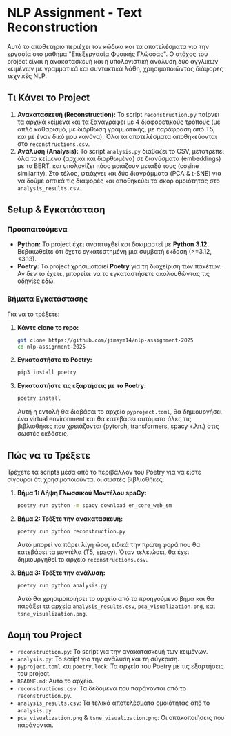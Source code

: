 # NLP Assignment - Text Reconstruction

Αυτό το αποθετήριο περιέχει τον κώδικα και τα αποτελέσματα για την εργασία στο μάθημα "Επεξεργασία Φυσικής Γλώσσας". Ο στόχος του project είναι η ανακατασκευή και η υπολογιστική ανάλυση δύο αγγλικών κειμένων με γραμματικά και συντακτικά λάθη, χρησιμοποιώντας διάφορες τεχνικές NLP.

## Τι Κάνει το Project

1.  **Ανακατασκευή (Reconstruction):** Το script `reconstruction.py` παίρνει τα αρχικά κείμενα και τα ξαναγράφει με 4 διαφορετικούς τρόπους (με απλό καθαρισμό, με διόρθωση γραμματικής, με παράφραση από Τ5, και με έναν δικό μου κανόνα). Όλα τα αποτελέσματα αποθηκεύονται στο `reconstructions.csv`.
2.  **Ανάλυση (Analysis):** Το script `analysis.py` διαβάζει το CSV, μετατρέπει όλα τα κείμενα (αρχικά και διορθωμένα) σε διανύσματα (embeddings) με το BERT, και υπολογίζει πόσο μοιάζουν μεταξύ τους (cosine similarity). Στο τέλος, φτιάχνει και δύο διαγράμματα (PCA & t-SNE) για να δούμε οπτικά τις διαφορές και αποθηκεύει τα σκορ ομοιότητας στο `analysis_results.csv`.

## Setup & Εγκατάσταση

### Προαπαιτούμενα

- **Python:** Το project έχει αναπτυχθεί και δοκιμαστεί με **Python 3.12**. Βεβαιωθείτε ότι έχετε εγκατεστημένη μια συμβατή έκδοση (>=3.12, <3.13).
- **Poetry:** Το project χρησιμοποιεί **Poetry** για τη διαχείριση των πακέτων. Αν δεν το έχετε, μπορείτε να το εγκαταστήσετε ακολουθώντας τις οδηγίες [εδώ](https://python-poetry.org/docs/).

### Βήματα Εγκατάστασης

Για να το τρέξετε:

1.  **Κάντε clone το repo:**
    ```bash
    git clone https://github.com/jimsym14/nlp-assignment-2025
    cd nlp-assignment-2025
    ```
2.  **Εγκαταστήστε το Poetry:**
    ```bash
    pip3 install poetry
    ```
3.  **Εγκαταστήστε τις εξαρτήσεις με το Poetry:**
    ```bash
    poetry install
    ```
    Αυτή η εντολή θα διαβάσει το αρχείο `pyproject.toml`, θα δημιουργήσει ένα virtual environment και θα κατεβάσει αυτόματα όλες τις βιβλιοθήκες που χρειάζονται (pytorch, transformers, spacy κ.λπ.) στις σωστές εκδόσεις.

## Πώς να το Τρέξετε

Τρέχετε τα scripts μέσα από το περιβάλλον του Poetry για να είστε σίγουροι ότι χρησιμοποιούνται οι σωστές βιβλιοθήκες.

1.  **Βήμα 1: Λήψη Γλωσσικού Μοντέλου spaCy:**

    ```bash
    poetry run python -m spacy download en_core_web_sm
    ```

2.  **Βήμα 2: Τρέξτε την ανακατασκευή:**

    ```bash
    poetry run python reconstruction.py
    ```

    Αυτό μπορεί να πάρει λίγη ώρα, ειδικά την πρώτη φορά που θα κατεβάσει τα μοντέλα (T5, spacy). Όταν τελειώσει, θα έχει δημιουργηθεί το αρχείο `reconstructions.csv`.

3.  **Βήμα 3: Τρέξτε την ανάλυση:**
    ```bash
    poetry run python analysis.py
    ```
    Αυτό θα χρησιμοποιήσει το αρχείο από το προηγούμενο βήμα και θα παράξει τα αρχεία `analysis_results.csv`, `pca_visualization.png`, και `tsne_visualization.png`.

## Δομή του Project

- `reconstruction.py`: Το script για την ανακατασκευή των κειμένων.
- `analysis.py`: Το script για την ανάλυση και τη σύγκριση.
- `pyproject.toml` και `poetry.lock`: Τα αρχεία του Poetry με τις εξαρτήσεις του project.
- `README.md`: Αυτό το αρχείο.
- `reconstructions.csv`: Τα δεδομένα που παράγονται από το `reconstruction.py`.
- `analysis_results.csv`: Τα τελικά αποτελέσματα ομοιότητας από το `analysis.py`.
- `pca_visualization.png` & `tsne_visualization.png`: Οι οπτικοποιήσεις που παράγονται.
